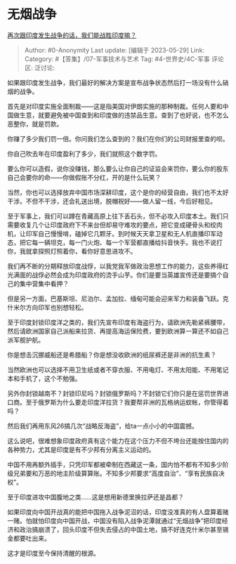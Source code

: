 # 无烟战争
[再次跟印度发生战争的话，我们能战胜印度嘛？](https://www.zhihu.com/question/413405119/answer/3048724266)

> Author: #0-Anonymity
> Last update: [编辑于 2023-05-29]
> Link:
> Category: #【答集】/07-军事技术与艺术 
> Tag: #4-世界史/4C-军事
> 评论区:
> 泛讨论:

如果跟印度发生战争，我们最好的解决方案是宣布战争状态然后打一场没有什么硝烟的战争。

首先是对印度实施全面制裁——这是指美国对伊朗实施的那种制裁。任何人要和中国做生意，就要避免被中国查到和印度做的违禁品生意。查到了也好说，也不怎么恶整你，就是罚款。

你赚了多少我们罚一倍。你问我们怎么查到的？我们在你们的公司财报里查的呗。

你自己吹去年在印度盈利了多少，我们就照这个数字罚。

要么你可以造假，说你没赚钱，那么要么让你自己的证监会来罚你，要么你的股东自己会要你的命——你做假账不分红，开的是什么玩笑？

当然，你也可以选择放弃中国市场深耕印度，这个是你的经营自由，我们也不太好干涉。不但不干涉，还会礼送出境，脱帽祝好——做人留一线，今后好相见。

至于军事上，我们可以蹲在青藏高原上往下丢石头，但不必攻入印度本土。我们只需要收复几个让印度政府下不来台但却易守难攻的要点，把它变成硬骨头和绞肉机，让印军自己慢慢啃，磕掉它几颗牙。到时候天天拿卫星和无人机直播印军动态，把它每一辆坦克，每一门火炮、每一个军营都直播给抖音快手。我也不说打你，我就拿探照灯照着你，看你好意思进攻不。

我们再不断的分期释放印度战俘，以我党我军做政治思想工作的能力，这些养得红光满面的战俘必然会成为印度政府的烫手山芋。你们是要当英雄宣传还是要搞个自己的集中营集中看押？

但是另一方面，巴基斯坦、尼泊尔、孟加拉、缅甸可能会迎来军力和装备飞跃。克什米尔方向印军也别想轻松。

至于印度封锁印度洋之类的，我们先宣布印度有海盗行为，请欧洲先勒紧裤腰带，然后请欧洲国家自己派船来拉货、再提高海运保险费，要到欧洲算一算还不如自己派军舰护航。

你是想击沉挪威船还是希腊船？你是想没收欧洲的纸尿裤还是非洲的抗生素？

当然欧洲也可以选择不用卫生纸或者不穿衣服、不用电灯、不用太阳能、不用笔记本和手机了，这个不勉强。

另外你封锁越南不？封锁印尼吗？封锁俄罗斯吗？不封锁它们你只是在惩罚世界进口商。至于俄罗斯为什么要走印度洋拉货？我要帮非洲的瓦格纳运蚊帐，你管得着吗？

然后我们再用东风26搞几次“战略反海盗”，给ta一点小小的中国震撼。

这么说吧，很难想象印度政府真有这个能力在这个压力不但不垮台还能按住国内的各种势力，尤其是印度是有不少邦有分离主义运动的。

中国不用再额外插手，只凭印军都被牵制在西藏这一条，国内怕不都有不知多少阶级兄弟要和万恶的地主阶级算算账。不知多少邦要求“高度自治”、“享有民族自决权”。

至于印度进攻中国腹地之类……这是想用新德里换拉萨还是昌都？

如果印度向中国开战真的能把中国拖入战争泥沼的话，印度没准真的有人盘算着赌一赌。怕就怕印度向中国开战，中国没有陷入战争泥潭就通过“无烟战争”把印度经济和政治搞崩溃了，回头印度不但失去侵占的中国土地，搞不好连克什米尔甚至锡金都要吐出来。

这才是印度至今保持清醒的根源。

